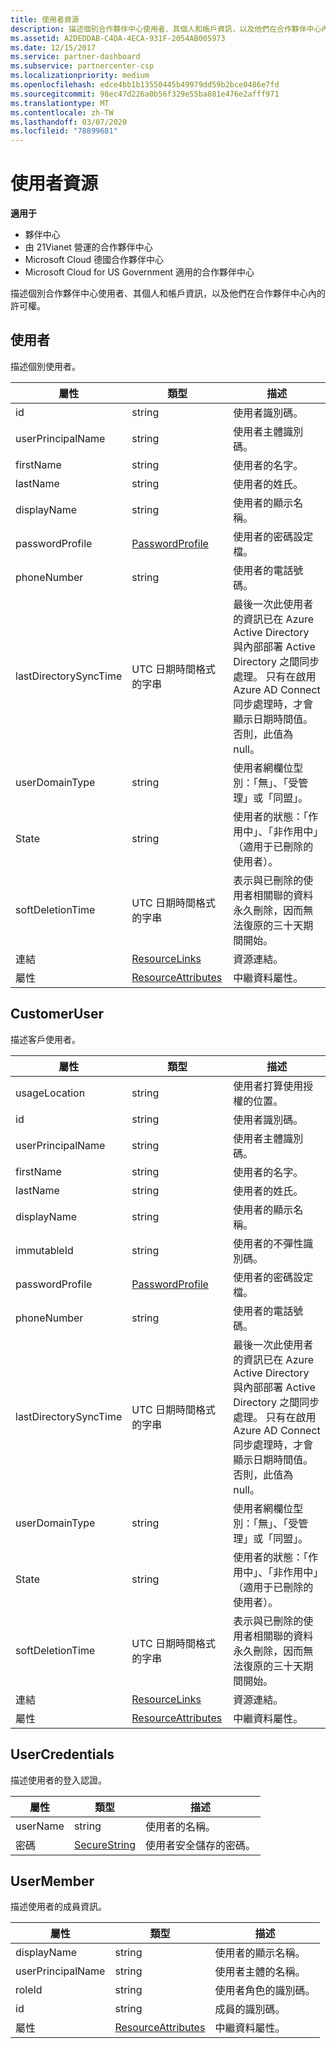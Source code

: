```yaml
---
title: 使用者資源
description: 描述個別合作夥伴中心使用者、其個人和帳戶資訊，以及他們在合作夥伴中心內的許可權。
ms.assetid: A2DEDDAB-C4DA-4ECA-931F-2054AB005973
ms.date: 12/15/2017
ms.service: partner-dashboard
ms.subservice: partnercenter-csp
ms.localizationpriority: medium
ms.openlocfilehash: edce4bb1b13550445b49979dd59b2bce0486e7fd
ms.sourcegitcommit: 98ec47d226a0b56f329e55ba881e476e2afff971
ms.translationtype: MT
ms.contentlocale: zh-TW
ms.lasthandoff: 03/07/2020
ms.locfileid: "78899681"
---
```

# <a name="user-resources"></a>使用者資源


**適用于**

- 夥伴中心
- 由 21Vianet 營運的合作夥伴中心
- Microsoft Cloud 德國合作夥伴中心
- Microsoft Cloud for US Government 適用的合作夥伴中心

描述個別合作夥伴中心使用者、其個人和帳戶資訊，以及他們在合作夥伴中心內的許可權。

## <a name="span-iduserspan-iduserspan-iduseruser"></a><span id="User"/><span id="user"/><span id="USER"/>使用者


描述個別使用者。

| 屬性              | 類型                                                           | 描述                                                                                                                                                                                                                |
|-----------------------|----------------------------------------------------------------|----------------------------------------------------------------------------------------------------------------------------------------------------------------------------------------------------------------------------|
| id                    | string                                                         | 使用者識別碼。                                                                                                                                                                                                       |
| userPrincipalName     | string                                                         | 使用者主體識別碼。                                                                                                                                                                                             |
| firstName             | string                                                         | 使用者的名字。                                                                                                                                                                                                |
| lastName              | string                                                         | 使用者的姓氏。                                                                                                                                                                                                 |
| displayName           | string                                                         | 使用者的顯示名稱。                                                                                                                                                                                            |
| passwordProfile       | [PasswordProfile](utility-resources.md#passwordprofile)       | 使用者的密碼設定檔。                                                                                                                                                                                               |
| phoneNumber           | string                                                         | 使用者的電話號碼。                                                                                                                                                                                                   |
| lastDirectorySyncTime | UTC 日期時間格式的字串                                 | 最後一次此使用者的資訊已在 Azure Active Directory 與內部部署 Active Directory 之間同步處理。 只有在啟用 Azure AD Connect 同步處理時，才會顯示日期時間值。 否則，此值為 null。 |
| userDomainType        | string                                                         | 使用者網欄位型別：「無」、「受管理」或「同盟」。                                                                                                                                                                   |
| State                 | string                                                         | 使用者的狀態：「作用中」、「非作用中」（適用于已刪除的使用者）。                                                                                                                                                          |
| softDeletionTime      | UTC 日期時間格式的字串                                 | 表示與已刪除的使用者相關聯的資料永久刪除，因而無法復原的三十天期間開始。                                                                          |
| 連結                 | [ResourceLinks](utility-resources.md#resourcelinks)           | 資源連結。                                                                                                                                                                                                        |
| 屬性            | [ResourceAttributes](utility-resources.md#resourceattributes) | 中繼資料屬性。                                                                                                                                                                                                   |

 

## <a name="span-idcustomeruserspan-idcustomeruserspan-idcustomerusercustomeruser"></a><span id="CustomerUser"/><span id="customeruser"/><span id="CUSTOMERUSER"/>CustomerUser


描述客戶使用者。

| 屬性              | 類型                                                           | 描述                                                                                                                                                                                                                |
|-----------------------|----------------------------------------------------------------|----------------------------------------------------------------------------------------------------------------------------------------------------------------------------------------------------------------------------|
| usageLocation         | string                                                         | 使用者打算使用授權的位置。                                                                                                                                                                    |
| id                    | string                                                         | 使用者識別碼。                                                                                                                                                                                                       |
| userPrincipalName     | string                                                         | 使用者主體識別碼。                                                                                                                                                                                             |
| firstName             | string                                                         | 使用者的名字。                                                                                                                                                                                                |
| lastName              | string                                                         | 使用者的姓氏。                                                                                                                                                                                                 |
| displayName           | string                                                         | 使用者的顯示名稱。                                                                                                                                                                                            |
| immutableId           | string                                                         | 使用者的不彈性識別碼。                                                                                                                                                                                              |
| passwordProfile       | [PasswordProfile](utility-resources.md#passwordprofile)       | 使用者的密碼設定檔。                                                                                                                                                                                               |
| phoneNumber           | string                                                         | 使用者的電話號碼。                                                                                                                                                                                                   |
| lastDirectorySyncTime | UTC 日期時間格式的字串                                 | 最後一次此使用者的資訊已在 Azure Active Directory 與內部部署 Active Directory 之間同步處理。 只有在啟用 Azure AD Connect 同步處理時，才會顯示日期時間值。 否則，此值為 null。 |
| userDomainType        | string                                                         | 使用者網欄位型別：「無」、「受管理」或「同盟」。                                                                                                                                                                   |
| State                 | string                                                         | 使用者的狀態：「作用中」、「非作用中」（適用于已刪除的使用者）。                                                                                                                                                          |
| softDeletionTime      | UTC 日期時間格式的字串                                 | 表示與已刪除的使用者相關聯的資料永久刪除，因而無法復原的三十天期間開始。                                                                          |
| 連結                 | [ResourceLinks](utility-resources.md#resourcelinks)           | 資源連結。                                                                                                                                                                                                        |
| 屬性            | [ResourceAttributes](utility-resources.md#resourceattributes) | 中繼資料屬性。                                                                                                                                                                                                   |

 

## <a name="span-idusercredentialsspan-idusercredentialsspan-idusercredentialsusercredentials"></a><span id="UserCredentials"/><span id="usercredentials"/><span id="USERCREDENTIALS"/>UserCredentials


描述使用者的登入認證。

| 屬性 | 類型                                               | 描述                          |
|----------|----------------------------------------------------|--------------------------------------|
| userName | string                                             | 使用者的名稱。                |
| 密碼 | [SecureString](utility-resources.md#securestring) | 使用者安全儲存的密碼。 |

 

## <a name="span-idusermemberspan-idusermemberspan-idusermemberusermember"></a><span id="UserMember"/><span id="usermember"/><span id="USERMEMBER"/>UserMember


描述使用者的成員資訊。

| 屬性          | 類型                                                           | 描述                        |
|-------------------|----------------------------------------------------------------|------------------------------------|
| displayName       | string                                                         | 使用者的顯示名稱。   |
| userPrincipalName | string                                                         | 使用者主體的名稱。    |
| roleId            | string                                                         | 使用者角色的識別碼。 |
| id                | string                                                         | 成員的識別碼。      |
| 屬性        | [ResourceAttributes](utility-resources.md#resourceattributes) | 中繼資料屬性。           |

 

 

 




